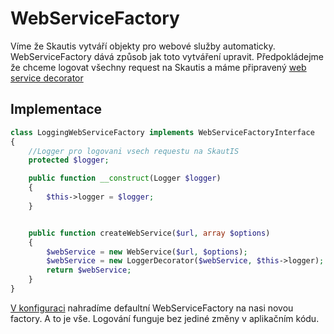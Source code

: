 # WebServiceFactory

Víme že Skautis vytváří objekty pro webové služby automaticky. WebServiceFactory dává způsob jak toto vytváření upravit.
Předpokládejme že chceme logovat všechny request na Skautis a máme připravený [web service decorator](./web_service.md)

## Implementace
```PHP
class LoggingWebServiceFactory implements WebServiceFactoryInterface
{
    //Logger pro logovani vsech requestu na SkautIS
    protected $logger;

    public function __construct(Logger $logger)
    {
        $this->logger = $logger;
    }


    public function createWebService($url, array $options)
    {
        $webService = new WebService($url, $options);
        $webService = new LoggerDecorator($webService, $this->logger);
        return $webService;
    }
}
```

[V konfiguraci](docs/konfigurace.md) nahradíme defaultní WebServiceFactory na nasi novou factory. A to je vše. Logování funguje bez jediné změny v aplikačním kódu.
